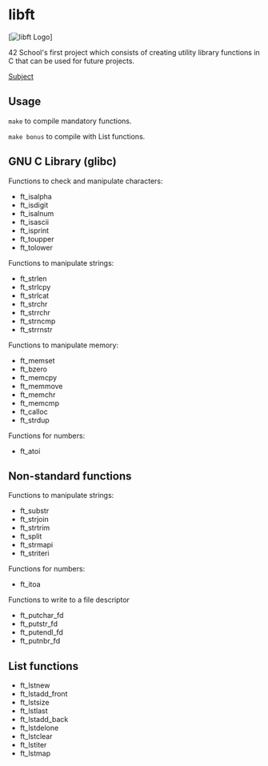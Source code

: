 # libft

[![libft Logo](Projects-Badges/libfte.png)]  
  
42 School's first project which consists of creating utility library functions in C that can be used for future projects.

[Subject](https://github.com/agengemb31/libft/blob/main/en.subject.pdf)

## Usage

`make` to compile mandatory functions.  

`make bonus` to compile with List functions.

## GNU C Library (glibc)

Functions to check and manipulate characters:
- ft_isalpha
- ft_isdigit
- ft_isalnum
- ft_isascii
- ft_isprint
- ft_toupper
- ft_tolower

Functions to manipulate strings:
- ft_strlen
- ft_strlcpy
- ft_strlcat
- ft_strchr
- ft_strrchr
- ft_strncmp
- ft_strrnstr

Functions to manipulate memory:
- ft_memset
- ft_bzero
- ft_memcpy
- ft_memmove
- ft_memchr
- ft_memcmp
- ft_calloc
- ft_strdup

Functions for numbers:
- ft_atoi

## Non-standard functions

Functions to manipulate strings:
- ft_substr
- ft_strjoin
- ft_strtrim
- ft_split
- ft_strmapi
- ft_striteri

Functions for numbers:
- ft_itoa
    
Functions to write to a file descriptor
- ft_putchar_fd
- ft_putstr_fd
- ft_putendl_fd
- ft_putnbr_fd
  
## List functions

- ft_lstnew
- ft_lstadd_front
- ft_lstsize
- ft_lstlast
- ft_lstadd_back
- ft_lstdelone
- ft_lstclear
- ft_lstiter
- ft_lstmap
